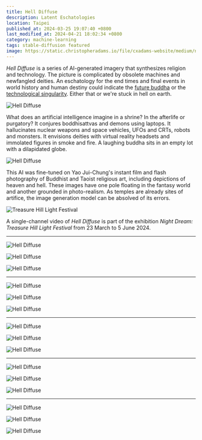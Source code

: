 ```yaml
---
title: Hell Diffuse
description: Latent Eschatologies
location: Taipei
published_at: 2024-03-25 19:07:40 +0800
last_modified_at: 2024-04-21 18:02:34 +0800
category: machine-learning
tags: stable-diffusion featured
image: https://static.christopheradams.io/file/cxadams-website/medium/nextcloud/Photos/Pictures/2024/hell-diffuse/images/9InhsrTptK4rLdSNeVmbBwiwQWIN62tm7rAYrmysXJpeme8kA_out-2.jpg
---
```


*Hell Diffuse* is a series of AI-generated imagery that synthesizes religion and
technology. The picture is complicated by obsolete machines and newfangled
deities. An eschatology for the end times and final events in world history and
human destiny could indicate the [future buddha] or the [technological
singularity]. Either that or we're stuck in hell on earth.

![Hell Diffuse](https://static.christopheradams.io/file/cxadams-website/small/nextcloud/Photos/Pictures/2024/hell-diffuse/images/iZWX7AaUKeV8cyErD5SsDEcFHF8i5q3L3Ow38Q4oBp3ZfagSA_out-2.jpg)

What does an artificial intelligence imagine in a shrine? In the afterlife or
purgatory? It conjures boddhisattvas and demons using laptops. It hallucinates
nuclear weapons and space vehicles, UFOs and CRTs, robots and monsters. It
envisions deities with virtual reality headsets and immolated figures in smoke
and fire. A laughing buddha sits in an empty lot with a dilapidated globe.

![Hell Diffuse](https://static.christopheradams.io/file/cxadams-website/small/nextcloud/Photos/Pictures/2024/hell-diffuse/images/bCGEbHkROZ7FB5vYtScKodyfMv6WJKi6VvbeKcwHeR7cmjfJB_out-3.jpg)

This AI was fine-tuned on Yao Jui-Chung's instant film and flash photography of
Buddhist and Taoist religious art, including depictions of heaven and
hell. These images have one pole floating in the fantasy world and another
grounded in photo-realism. As temples are already sites of artifice, the image
generation model can be absolved of its errors.

![Treasure Hill Light Festival](https://static.christopheradams.io/file/cxadams-website/medium/nextcloud/Photos/Pictures/2024/hell-diffuse/treasure-hill/430240735_2812746662199829_2257322722256778578_n.jpg)

A single-channel video of *Hell Diffuse* is part of the exhibition *Night Dream:
Treasure Hill Light Festival* from 23 March to 5 June 2024.

---

![Hell Diffuse](https://static.christopheradams.io/file/cxadams-website/small/nextcloud/Photos/Pictures/2024/hell-diffuse/images/QWIfcAPB7q0JeETjJZh1TeLrfEisgSkKwzemiU090NYk3MDUC_out-2.jpg)

![Hell Diffuse](https://static.christopheradams.io/file/cxadams-website/small/nextcloud/Photos/Pictures/2024/hell-diffuse/images/ltE8IDyPDN53Nd3tcSc48yStP5Zl0eFLeNMqCgFKDVnk9xfkA_out-2.jpg)

![Hell Diffuse](https://static.christopheradams.io/file/cxadams-website/small/nextcloud/Photos/Pictures/2024/hell-diffuse/images/drVuG4PWO0amLlURGVyisALKO8JTj5KReupzwe4IjYVo6agSA_out-0.jpg)

---

![Hell Diffuse](https://static.christopheradams.io/file/cxadams-website/small/nextcloud/Photos/Pictures/2024/hell-diffuse/images/2LfFJxzIR10fOEXPfbtZR6EcVYAPAqZOpzWheWeUSdsmi3zTC_out-1.jpg)

![Hell Diffuse](https://static.christopheradams.io/file/cxadams-website/small/nextcloud/Photos/Pictures/2024/hell-diffuse/images/q1CfnsntYKQOUip7WbEh1e2EekReSfXWANDMIsT4mbhY9TAUC_out-0.jpg)

![Hell Diffuse](https://static.christopheradams.io/file/cxadams-website/small/nextcloud/Photos/Pictures/2024/hell-diffuse/images/QKfCJ6r1cxQqP6meXhNKWVC2EVfMf88RHA9aZ887lbXoYNAKB_out-1.jpg)

---

![Hell Diffuse](https://static.christopheradams.io/file/cxadams-website/small/nextcloud/Photos/Pictures/2024/hell-diffuse/images/hCbUf9fwO7kj5EvFb5i32rWmgtJW9xv7N1sOoMDKWYIew8eJB_out-1.jpg)

![Hell Diffuse](https://static.christopheradams.io/file/cxadams-website/small/nextcloud/Photos/Pictures/2024/hell-diffuse/images/vxdbo0zD4IIFLdylwuBeQnu2fq7RdSUwe49H7ouFIK8fzf7TC_out-0.jpg)

![Hell Diffuse](https://static.christopheradams.io/file/cxadams-website/small/nextcloud/Photos/Pictures/2024/hell-diffuse/images/evJjCcO1e4iYDEquSspfJua6NLNwPPVgaWsKSnMf3NUhUnBKB_out-1.jpg)

---

![Hell Diffuse](https://static.christopheradams.io/file/cxadams-website/small/nextcloud/Photos/Pictures/2024/hell-diffuse/images/k2UzsjJrhQKqChoMTuG40vZLKqAc6Jonc5SEioFOMQP073nE_out-1.jpg)

![Hell Diffuse](https://static.christopheradams.io/file/cxadams-website/small/nextcloud/Photos/Pictures/2024/hell-diffuse/images/6wxer8SlUWwtCqG0nr4IbEHjXkXX31De46YQLhcdekddKeBKB_out-1.jpg)

![Hell Diffuse](https://static.christopheradams.io/file/cxadams-website/small/nextcloud/Photos/Pictures/2024/hell-diffuse/images/w7o9HLWSrjYeQKiy1OWnROOXsO4g0hqzQNPo9y4Lj8EAfCgSA_out-2.jpg)

---

![Hell Diffuse](https://static.christopheradams.io/file/cxadams-website/small/nextcloud/Photos/Pictures/2024/hell-diffuse/images/Dr5i6lBSrHojLVLSxn6INfIHyn7f7gdhuHvuI8VPPve2P38kA_out-3.jpg)

![Hell Diffuse](https://static.christopheradams.io/file/cxadams-website/small/nextcloud/Photos/Pictures/2024/hell-diffuse/images/m4uFwMACfL17EazIy71q8a1unekERDUlbnfwI18ABvam57eJB_out-2.jpg)

![Hell Diffuse](https://static.christopheradams.io/file/cxadams-website/small/nextcloud/Photos/Pictures/2024/hell-diffuse/images/cOHeY8GsEMSre0ecbYb8DkBi3IjkPNtvJeCYS6MBKc00OJ3JB_out-0.jpg)

[future buddha]: https://en.wikipedia.org/wiki/Maitreya
[technological singularity]: https://en.wikipedia.org/wiki/Technological_singularity
